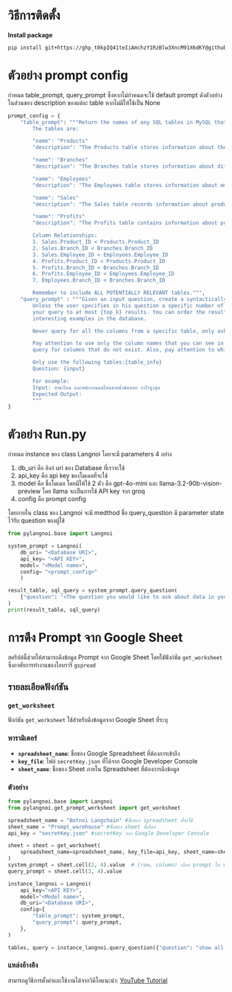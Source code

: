 # วิธีการติดตั้ง
**Install package**
```bash
pip install git+https://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@github.com/folknawatt/langnoi.git#egg=pylangnoi
```

# ตัวอย่าง prompt config
กำหนด table_prompt, query_prompt ซึ่งหากไม่กำหนดจะใช้ default prompt ดังตัวอย่าง
ในส่วนของ description ของแต่ละ table หากไม่มีให้ใช้เป็น None
```python
prompt_config = {
    "table_prompt": """Return the names of any SQL tables in MySQL that are relevant to the user question.
        The tables are:

        "name": "Products"
        "description": "The Products table stores information about the products available in inventory, including Product_ID, Product_Name, Quantity, and Price."

        "name": "Branches"
        "description": "The Branches table stores information about different branches, including Branch_ID and Branch_Name."

        "name": "Employees"
        "description": "The Employees table stores information about employees, including Employee_ID, Employee_Name, and the Branch_ID where they are assigned."

        "name": "Sales"
        "description": "The Sales table records information about product sales, including Sales_ID, Product_ID (linked to Products.Product_ID), Branch_ID (linked to Branches.Branch_ID), Employee_ID (linked to Employees.Employee_ID), Total_Sales, Sales_By_Branch, Sales_By_Employee, and Total_Sales_Amount."

        "name": "Profits"
        "description": "The Profits table contains information about profits made from product sales, including Product_ID (linked to Products.Product_ID), Branch_ID (linked to Branches.Branch_ID), Employee_ID (linked to Employees.Employee_ID), Total_Profit, Profit_By_Branch, and Profit_By_Employee."

        Column Relationships:
        1. Sales.Product_ID < Products.Product_ID
        2. Sales.Branch_ID < Branches.Branch_ID
        3. Sales.Employee_ID < Employees.Employee_ID
        4. Profits.Product_ID < Products.Product_ID
        5. Profits.Branch_ID < Branches.Branch_ID
        6. Profits.Employee_ID < Employees.Employee_ID
        7. Employees.Branch_ID < Branches.Branch_ID

        Remember to include ALL POTENTIALLY RELEVANT tables.""",
    "query_prompt" : """Given an input question, create a syntactically correct {dialect} query to run to help find the answer.
        Unless the user specifies in his question a specific number of examples they wish to obtain, always limit
        your query to at most {top_k} results. You can order the results by a relevant column to return the most
        interesting examples in the database.

        Never query for all the columns from a specific table, only ask for a the few relevant columns given the question.

        Pay attention to use only the column names that you can see in the schema description. Be careful to not
        query for columns that do not exist. Also, pay attention to which column is in which table.

        Only use the following tables:{table_info}
        Question: {input}

        For example:
        Input: สาขาไหน และพนักงานคนไหนขายน้ำมันหอย กำไรสูงสุด
        Expected Output:
        """
}
```

# ตัวอย่าง Run.py
กำหนด instance ของ class Langnoi โดยจะมี parameters 4 อย่าง
1. db_uri คือ ลิงก์ uri ของ Database ที่เราจะใช้
2. api_key คือ api key ของโมเดลที่จะใช้
3. model คือ ชื่อโมเดล โดยมีให้ใช้ 2 ตัว คือ gpt-4o-mini และ llama-3.2-90b-vision-preview โดย llama จะเป็นการใช้ API key จาก groq 
4. config  คือ prompt config 

โดยภายใน class ของ Langnoi จะมี medthod ชื่อ query_question 
มี parameter state ไว้รับ question ของผู้ใช้
```python
from pylangnoi.base import Langnoi

system_prompt = Langnoi(
    db_uri= "<Database URI>", 
    api_key= "<API KEY>", 
    model= "<Model name>",
    config= "<prompt_config>"
    )

result_table, sql_query = system_prompt.query_question(
    {"question": "<The question you would like to ask about data in your database>"}
)
print(result_table, sql_query)
```


# การดึง Prompt จาก Google Sheet

สคริปต์นี้ช่วยให้สามารถดึงข้อมูล Prompt จาก Google Sheet โดยใช้ฟังก์ชัน `get_worksheet` ซึ่งอาศัยการทำงานของไลบรารี `gspread`

## รายละเอียดฟังก์ชัน

### `get_worksheet`

ฟังก์ชัน `get_worksheet` ใช้สำหรับดึงข้อมูลจาก Google Sheet ที่ระบุ

### พารามิเตอร์
- **`spreadsheet_name`**: ชื่อของ Google Spreadsheet ที่ต้องการเข้าถึง
- **`key_file`**: ไฟล์ `secretKey.json` ที่ได้จาก Google Developer Console
- **`sheet_name`**: ชื่อของ Sheet ภายใน Spreadsheet ที่ต้องการดึงข้อมูล

### ตัวอย่าง

```python
from pylangnoi.base import Langnoi
from pylangnoi.get_prompt_worksheet import get_worksheet

spreadsheet_name = "Botnoi Langchain" #ชื่อของ spreadsheet ที่จะใช้
sheet_name = "Prompt_warehouse" #ชื่อของ sheet ที่เลือก
api_key = "secretKey.json" #secretKey จาก Google Developer Console

sheet = sheet = get_worksheet(
    spreadsheet_name=spreadsheet_name, key_file=api_key, sheet_name=sheet_name
)
system_prompt = sheet.cell(2, 4).value  # (row, column) เลือก prompt ใน sheet ที่ row และ column อะไร
query_prompt = sheet.cell(3, 4).value  

instance_langnoi = Langnoi(
    api_key="<API KEY>",
    model="<Model name>",
    db_uri="<Database URI>",
    config={
        "table_prompt": system_prompt,
        "query_prompt": query_prompt,
    },
)

tables, query = instance_langnoi.query_question({"question": "show all data Sales table"})
```

### แหล่งอ้างอิง
สามารถดูวิธีการตั้งค่าและใช้งานได้จากวิดีโอแนะนำ: [YouTube Tutorial](https://www.youtube.com/watch?v=6CPjRJYtOBE)
